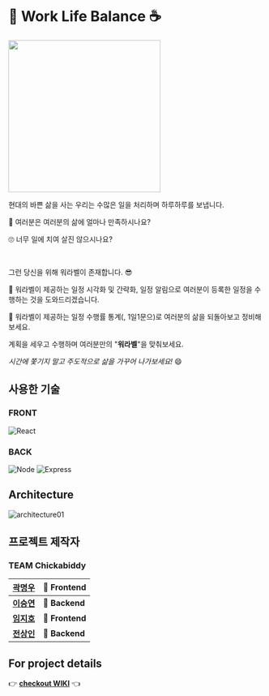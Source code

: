 # :briefcase: Work Life Balance :coffee:

<img src="https://user-images.githubusercontent.com/86960007/150037957-9830ed6d-45fc-40ff-b63d-9540590916b6.png" width="300" height="300">

현대의 바쁜 삶을 사는 우리는 수많은 일을 처리하며 하루하루를 보냅니다.

:thinking: 여러분은 여러분의 삶에 얼마나 만족하시나요?

:roll_eyes: 너무 일에 치여 살진 않으시나요?

<br />

그런 당신을 위해 워라벨이 존재합니다. :sunglasses:

:muscle: 워라벨이 제공하는 일정 시각화 및 간략화, 일정 알림으로 여러분이 등록한 일정을 수행하는 것을 도와드리겠습니다.

:muscle: 워라벨이 제공하는 일정 수행률 통계(, 1일1문으)로 여러분의 삶을 되돌아보고 정비해보세요.

계획을 세우고 수행하며 여러분만의 "**워라벨**"을 맞춰보세요.

<i>시간에 쫓기지 말고 주도적으로 삶을 가꾸어 나가보세요!</i> :smile:

## 사용한 기술
### FRONT
<img alt="React" src ="https://img.shields.io/badge/React-61DAFB.svg?&style=for-the-badge&logo=React&logoColor=0D1F23"/>


### BACK
<img alt="Node" src ="https://img.shields.io/badge/Node-339933.svg?&style=for-the-badge&logo=Node.js&logoColor=939"/>
<img alt="Express" src ="https://img.shields.io/badge/Express-006600.svg?&style=for-the-badge&logo=Express&logoColor=DAE9DA"/>



## Architecture
![architecture01](https://user-images.githubusercontent.com/86960007/150040492-f8ef2b6f-4d8e-4f37-bb02-380d4193e179.png)


## 프로젝트 제작자
### TEAM Chickabiddy

| [곽명우](https://github.com/citysquirrel) | :triangular_flag_on_post: Frontend |
| ---- | --------- |
| [**이승연**](https://github.com/torangL) | :black_flag: **Backend**  |
| [**임지호**](https://github.com/JHL71) | :triangular_flag_on_post: **Frontend** |
| [**전상인**](https://github.com/jeonsangin) | :black_flag: **Backend**  |

## For project details
:point_right: [**checkout WIKI**](https://github.com/codestates/WorkLifeBalance/wiki) :point_left:
